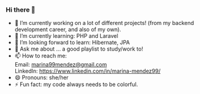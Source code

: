 ### Hi there 👋

- 🔭 I’m currently working on a lot of different projects! (from my backend development career, and also of my own).
- 🌱 I’m currently learning: PHP and Laravel
- 🤔 I’m looking forward to learn: Hibernate, JPA 
- 💬 Ask me about ... a good playlist to study/work to!
- 📫 How to reach me: <br>
     Email: marina99mendez@gmail.com <br>
     LinkedIn: https://www.linkedin.com/in/marina-mendez99/ <br>
- 😄 Pronouns: she/her
- ⚡ Fun fact: my code always needs to be colorful.

